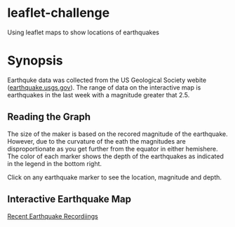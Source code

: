 # leaflet-challenge
Using leaflet maps to show locations of earthquakes

# Synopsis

Earthquke data was collected from the US Geological Society webite (<a href="https://earthquake.usgs.gov/earthquakes/">earthquake.usgs.gov</a>). The range of data on the interactive map is earthquakes in the last week with a magnitude greater that 2.5.

## Reading the Graph
The size of the maker is based on the recored magnitude of the earthquake. However, due to the curvature of the eath the magnitudes are disproportionate as you get further from the equator in either hemishere. The color of each marker shows the depth of the earthquakes as indicated in the legend in the bottom right.

Click on any earthquake marker to see the location, magnitude and depth.

## Interactive Earthquake Map
<a href="https://michelin96.github.io/leaflet-challenge/">Recent Earthquake Recordiings</a>
